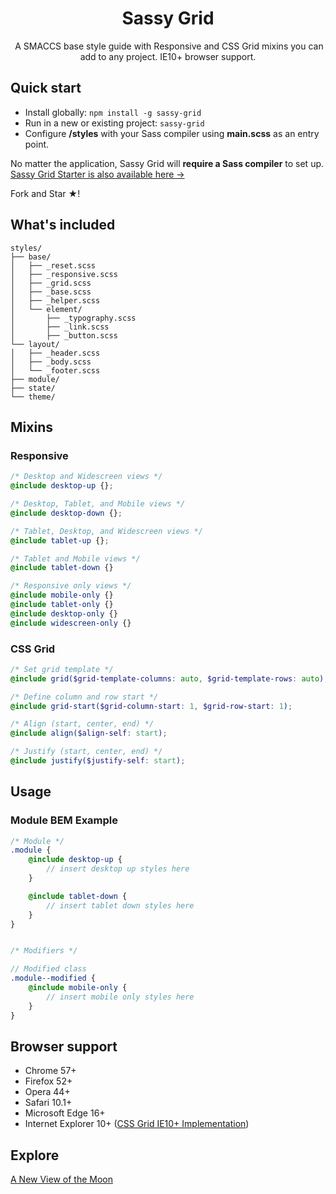 <h1 align="center">Sassy Grid</h1>
<p align="center">
    ​ A SMACCS base style guide with Responsive and CSS Grid mixins you can add to any project. IE10+ browser support.
</p>

## Quick start
* Install globally: `npm install -g sassy-grid`
* Run in a new or existing project: `sassy-grid`
* Configure **/styles** with your Sass compiler using **main.scss** as an entry point.

No matter the application, Sassy Grid will **require a Sass compiler** to set up. [Sassy Grid Starter is also available here ->](https://github.com/seveti/sassy-grid-starter)

Fork and Star &#9733;!

## What's included
```
styles/
├── base/
│   ├── _reset.scss
│   ├── _responsive.scss
│   ├── _grid.scss
│   ├── _base.scss
│   ├── _helper.scss
│   └── element/
│       ├── _typography.scss
│       ├── _link.scss
│       ├── _button.scss
└── layout/
│   ├── _header.scss
│   ├── _body.scss
│   └── _footer.scss
├── module/
├── state/
└── theme/
```

## Mixins
### Responsive
```scss
/* Desktop and Widescreen views */
@include desktop-up {};

/* Desktop, Tablet, and Mobile views */
@include desktop-down {};

/* Tablet, Desktop, and Widescreen views */
@include tablet-up {};

/* Tablet and Mobile views */
@include tablet-down {}

/* Responsive only views */
@include mobile-only {}
@include tablet-only {}
@include desktop-only {}
@include widescreen-only {}
```

### CSS Grid
```scss
/* Set grid template */
@include grid($grid-template-columns: auto, $grid-template-rows: auto);

/* Define column and row start */
@include grid-start($grid-column-start: 1, $grid-row-start: 1);

/* Align (start, center, end) */
@include align($align-self: start);

/* Justify (start, center, end) */
@include justify($justify-self: start);
```

## Usage
### Module BEM Example
```scss
/* Module */
.module {
    @include desktop-up {
        // insert desktop up styles here
    }

    @include tablet-down {
        // insert tablet down styles here
    }
}


/* Modifiers */

// Modified class
.module--modified {
    @include mobile-only {
        // insert mobile only styles here
    }
}
```

## Browser support
* Chrome 57+
* Firefox 52+
* Opera 44+
* Safari 10.1+
* Microsoft Edge 16+
* Internet Explorer 10+ (<a href="https://www.w3.org/TR/2011/WD-css3-grid-layout-20110407/">CSS Grid IE10+ Implementation</a>)

## Explore
[A New View of the Moon](https://www.youtube.com/watch?v=XCrJ3NflOpE)